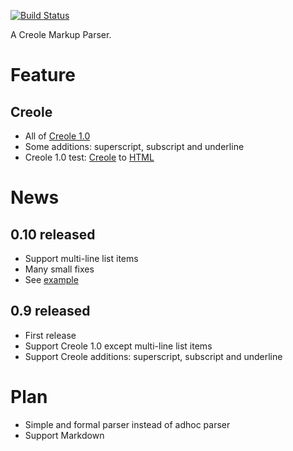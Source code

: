 [![Build
Status](https://travis-ci.org/eungju/cylon.svg?branch=master)](https://travis-ci.org/eungju/cylon)

A Creole Markup Parser.

# Feature

## Creole

 * All of [Creole 1.0](http://www.wikicreole.org/wiki/Creole1.0)
 * Some additions: superscript, subscript and underline
 * Creole 1.0 test: [Creole](http://cylon.googlecode.com/hg/src/test/java/cylon/creole/creole1.0test.txt) to [HTML](http://cylon.googlecode.com/hg/src/test/java/cylon/creole/creole1.0test.html)

# News

## 0.10 released

 * Support multi-line list items
 * Many small fixes
 * See [example](http://code.google.com/p/cylon/source/browse/src/main/java/cylon/examples/CreoleExample.java)

## 0.9 released

 * First release
 * Support Creole 1.0 except multi-line list items
 * Support Creole additions: superscript, subscript and underline

# Plan

 * Simple and formal parser instead of adhoc parser
 * Support Markdown
